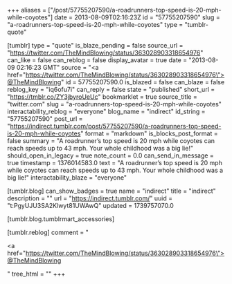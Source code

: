 +++
aliases = ["/post/57755207590/a-roadrunners-top-speed-is-20-mph-while-coyotes"]
date = 2013-08-09T02:16:23Z
id = "57755207590"
slug = "a-roadrunners-top-speed-is-20-mph-while-coyotes"
type = "tumblr-quote"

[tumblr]
type = "quote"
is_blaze_pending = false
source_url = "https://twitter.com/TheMindBlowing/status/363028903318654976"
can_like = false
can_reblog = false
display_avatar = true
date = "2013-08-09 02:16:23 GMT"
source = "<a href=\"https://twitter.com/TheMindBlowing/status/363028903318654976\">@TheMindBlowing</a>"
id = 57755207590.0
is_blazed = false
can_blaze = false
reblog_key = "iq6ofu7i"
can_reply = false
state = "published"
short_url = "https://tmblr.co/ZY3jbyroUeUc"
bookmarklet = true
source_title = "twitter.com"
slug = "a-roadrunners-top-speed-is-20-mph-while-coyotes"
interactability_reblog = "everyone"
blog_name = "indirect"
id_string = "57755207590"
post_url = "https://indirect.tumblr.com/post/57755207590/a-roadrunners-top-speed-is-20-mph-while-coyotes"
format = "markdown"
is_blocks_post_format = false
summary = "A roadrunner’s top speed is 20 mph while coyotes can reach speeds up to 43 mph. Your whole childhood was a big lie!"
should_open_in_legacy = true
note_count = 0.0
can_send_in_message = true
timestamp = 1376014583.0
text = "A roadrunner&rsquo;s top speed is 20 mph while coyotes can reach speeds up to 43 mph. Your whole childhood was a big lie!"
interactability_blaze = "everyone"

[tumblr.blog]
can_show_badges = true
name = "indirect"
title = "indirect"
description = ""
url = "https://indirect.tumblr.com/"
uuid = "t:PgyUJU3SA2Klwyt81UWAwQ"
updated = 1739757070.0

[tumblr.blog.tumblrmart_accessories]

[tumblr.reblog]
comment = "<p><a href=\"https://twitter.com/TheMindBlowing/status/363028903318654976\">@TheMindBlowing</a></p>"
tree_html = ""
+++
